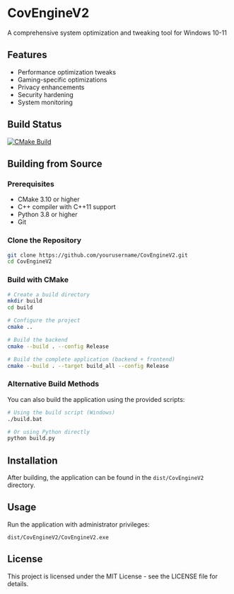 # CovEngineV2

A comprehensive system optimization and tweaking tool for Windows 10-11

## Features

- Performance optimization tweaks
- Gaming-specific optimizations
- Privacy enhancements
- Security hardening
- System monitoring

## Build Status

[![CMake Build](https://github.com/yourusername/CovEngineV2/actions/workflows/cmake.yml/badge.svg)](https://github.com/yourusername/CovEngineV2/actions/workflows/cmake.yml)

## Building from Source

### Prerequisites

- CMake 3.10 or higher
- C++ compiler with C++11 support
- Python 3.8 or higher
- Git

### Clone the Repository

```bash
git clone https://github.com/yourusername/CovEngineV2.git
cd CovEngineV2
```

### Build with CMake

```bash
# Create a build directory
mkdir build
cd build

# Configure the project
cmake ..

# Build the backend
cmake --build . --config Release

# Build the complete application (backend + frontend)
cmake --build . --target build_all --config Release
```

### Alternative Build Methods

You can also build the application using the provided scripts:

```bash
# Using the build script (Windows)
./build.bat

# Or using Python directly
python build.py
```

## Installation

After building, the application can be found in the `dist/CovEngineV2` directory.

## Usage

Run the application with administrator privileges:

```
dist/CovEngineV2/CovEngineV2.exe
```

## License

This project is licensed under the MIT License - see the LICENSE file for details. 